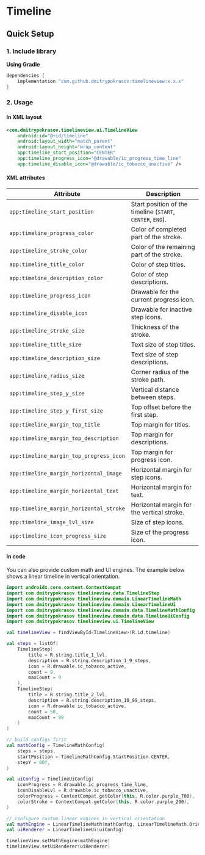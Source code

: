 # Timeline

## Quick Setup

### 1. Include library

**Using Gradle**

```gradle
dependencies {
    implementation "com.github.dmitrypokrasov:timelineview:x.x.x"
}
```

### 2. Usage

#### In XML layout

```xml
<com.dmitrypokrasov.timelineview.ui.TimelineView
    android:id="@+id/timeline"
    android:layout_width="match_parent"
    android:layout_height="wrap_content"
    app:timeline_start_position="CENTER"
    app:timeline_progress_icon="@drawable/ic_progress_time_line"
    app:timeline_disable_icon="@drawable/ic_tobacco_unactive" />
```

#### XML attributes

| Attribute | Description |
|----------|-------------|
| `app:timeline_start_position` | Start position of the timeline (`START`, `CENTER`, `END`). |
| `app:timeline_progress_color` | Color of completed part of the stroke. |
| `app:timeline_stroke_color` | Color of the remaining part of the stroke. |
| `app:timeline_title_color` | Color of step titles. |
| `app:timeline_description_color` | Color of step descriptions. |
| `app:timeline_progress_icon` | Drawable for the current progress icon. |
| `app:timeline_disable_icon` | Drawable for inactive step icons. |
| `app:timeline_stroke_size` | Thickness of the stroke. |
| `app:timeline_title_size` | Text size of step titles. |
| `app:timeline_description_size` | Text size of step descriptions. |
| `app:timeline_radius_size` | Corner radius of the stroke path. |
| `app:timeline_step_y_size` | Vertical distance between steps. |
| `app:timeline_step_y_first_size` | Top offset before the first step. |
| `app:timeline_margin_top_title` | Top margin for titles. |
| `app:timeline_margin_top_description` | Top margin for descriptions. |
| `app:timeline_margin_top_progress_icon` | Top margin for progress icon. |
| `app:timeline_margin_horizontal_image` | Horizontal margin for step icons. |
| `app:timeline_margin_horizontal_text` | Horizontal margin for text. |
| `app:timeline_margin_horizontal_stroke` | Horizontal margin for the vertical stroke. |
| `app:timeline_image_lvl_size` | Size of step icons. |
| `app:timeline_icon_progress_size` | Size of the progress icon. |

#### In code
You can also provide custom math and UI engines. The example below shows a linear timeline in vertical orientation.

```kotlin
import androidx.core.content.ContextCompat
import com.dmitrypokrasov.timelineview.data.TimelineStep
import com.dmitrypokrasov.timelineview.domain.LinearTimelineMath
import com.dmitrypokrasov.timelineview.domain.LinearTimelineUi
import com.dmitrypokrasov.timelineview.domain.data.TimelineMathConfig
import com.dmitrypokrasov.timelineview.domain.data.TimelineUiConfig
import com.dmitrypokrasov.timelineview.ui.TimelineView

val timelineView = findViewById<TimelineView>(R.id.timeline)

val steps = listOf(
    TimelineStep(
        title = R.string.title_1_lvl,
        description = R.string.description_1_9_steps,
        icon = R.drawable.ic_tobacco_active,
        count = 9,
        maxCount = 9
    ),
    TimelineStep(
        title = R.string.title_2_lvl,
        description = R.string.description_10_99_steps,
        icon = R.drawable.ic_tobacco_active,
        count = 50,
        maxCount = 99
    )
)

// build configs first
val mathConfig = TimelineMathConfig(
    steps = steps,
    startPosition = TimelineMathConfig.StartPosition.CENTER,
    stepY = 80f,
)

val uiConfig = TimelineUiConfig(
    iconProgress = R.drawable.ic_progress_time_line,
    iconDisableLvl = R.drawable.ic_tobacco_unactive,
    colorProgress = ContextCompat.getColor(this, R.color.purple_700),
    colorStroke = ContextCompat.getColor(this, R.color.purple_200),
)

// configure custom linear engines in vertical orientation
val mathEngine = LinearTimelineMath(mathConfig, LinearTimelineMath.Orientation.VERTICAL)
val uiRenderer = LinearTimelineUi(uiConfig)

timelineView.setMathEngine(mathEngine)
timelineView.setUiRenderer(uiRenderer)
```
